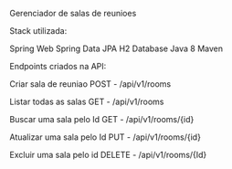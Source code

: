 Gerenciador de salas de reunioes

Stack utilizada:

Spring Web
Spring Data JPA
H2 Database
Java 8
Maven

Endpoints criados na API:

Criar sala de reuniao POST - /api/v1/rooms

Listar todas as salas GET - /api/v1/rooms

Buscar uma sala pelo Id GET - /api/v1/rooms/{id}

Atualizar uma sala pelo Id PUT - /api/v1/rooms/{id}

Excluir uma sala pelo id DELETE - /api/v1/rooms/{Id}
